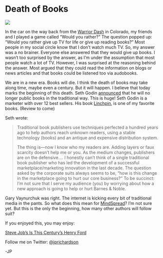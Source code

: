 <!--
id: 1001442707
link: http://loudjet.com/a/death-of-books
slug: death-of-books
date: Mon Aug 23 2010 22:27:00 GMT-0500 (CDT)
publish: 2010-08-023
tags: 
-->


Death of Books
==============

![](http://media.tumblr.com/tumblr_l7n09i5Mwh1qzbc4f.jpg)

In the car on the way back from the [Warrior
Dash](http://warriordash.com/) in Colorado, my friends and I played a
game called “Would you rather?” The question popped up: “Would you
rather give up TV for life or give up reading books?” Most people in my
social circle know that I don’t watch much TV. So, my answer was a no
brainer. Everyone else answered that they would give up books. I wasn’t
too surprised by the answer, as I’m under the assumption that most
people watch a lot of TV. However, I was surprised at the reasoning
behind the answer. Most argued that they could read the information on
blogs or news articles and that books could be listened too via
audobooks.

We are in a new era. Books will die. I think the death of books may take
along time, maybe even a century. But it will happen. I believe that
today marks the beginning of this death. Seth Godin
[announced](http://sethgodin.typepad.com/seths_blog/2010/08/moving-on.html)
that he will no longer public books in the traditional way. This is
huge! Seth Godin is a marketer with over 12 best sellers. His book
[Linchpin](http://www.amazon.com/Linchpin-Are-Indispensable-Seth-Godin/dp/1591843162),
is one of my favorite books. (Review to come) 

Seth wrote:

> Traditional book publishers use techniques perfected a hundred years
> ago to help authors reach unknown readers, using a stable technology
> (books) and an antique and expensive distribution system.
>
> The thing is—now I know who my readers are. Adding layers or faux
> scarcity doesn’t help me or you. As the medium changes, publishers are
> on the defensive…. I honestly can’t think of a single traditional book
> publisher who has led the development of a successful
> marketplace/marketing innovation in the last decade. The question
> asked by the corporate suits always seems to be, “how is this change
> in the marketplace going to hurt our core business?” To be succinct:
> I’m not sure that I serve my audience (you) by worrying about how a
> new approach is going to help or hurt Barnes & Noble.

Gary Vaynurchuk was right. The internet is kicking every bit of
traditional media in the pants. So what does this mean for
[MindSpread](http://loudjet.com/a/announcing-mindspread)?
I’m not sure yet. But this is the only the beginning, how many other
authors will follow suit?

If you enjoyed this, you may enjoy:

[Steve Job’s Is This Century’s Henry
Ford](http://loudjet.com/a/steve-jobs-henry-ford) 

Follow me on Twitter: [@jprichardson](http://twitter.com/jprichardson)

-JP

